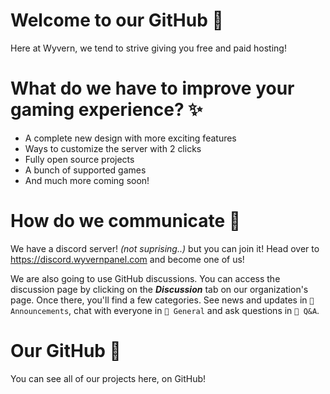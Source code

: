 # Welcome to our GitHub 👋

Here at Wyvern, we tend to strive giving you free and paid hosting!

# What do we have to improve your gaming experience? ✨
  * A complete new design with more exciting features
  * Ways to customize the server with 2 clicks
  * Fully open source projects
  * A bunch of supported games
  * And much more coming soon!

# How do we communicate 💬

We have a discord server! *(not suprising..)* but you can join it! Head over to https://discord.wyvernpanel.com and become one of us!

We are also going to use GitHub discussions. You can access the discussion page by clicking on the ***Discussion*** tab on our organization's page. Once there, you'll find a few categories. See news and updates in `📣 Announcements`, chat with everyone in `💬 General` and ask questions in `🙏 Q&A`.


# Our GitHub 🦑
You can see all of our projects here, on GitHub!
